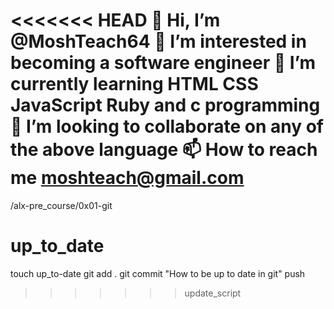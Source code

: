 <<<<<<< HEAD
👋 Hi, I’m @MoshTeach64
👀 I’m interested in becoming a software engineer
🌱 I’m currently learning HTML CSS JavaScript Ruby and c programming
💞️ I’m looking to collaborate on any of the above language
📫 How to reach me moshteach@gmail.com
=======
/alx-pre_course/0x01-git
# up_to_date
touch up_to-date
git add .
git commit "How to be up to date in git"
push
>>>>>>> update_script
